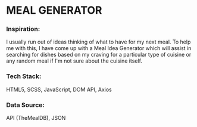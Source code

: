 # MEAL GENERATOR

### Inspiration:
I usually run out of ideas thinking of what to have for my next meal. To help me with this, I have come up with a Meal Idea Generator which will assist in searching for dishes based on my craving for a particular type of cuisine or any random meal if I'm not sure about the cuisine itself.

### Tech Stack: 
HTML5, SCSS, JavaScript, DOM API, Axios

### Data Source:
API (TheMealDB), JSON